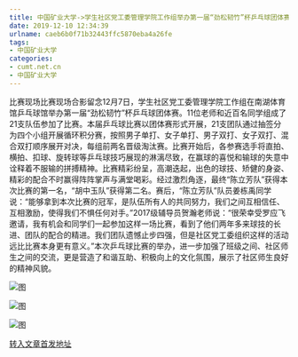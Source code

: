 ```yaml
---
title: 中国矿业大学->学生社区党工委管理学院工作组举办第一届“劲松韧竹”杯乒乓球团体赛 | cumt.net.cn
date: 2019-12-10 12:34:39
urlname: caeb6b0f71b32443ffc5870eba4a26fe
tags: 
- 中国矿业大学
categories:
- cumt.net.cn
- 中国矿业大学
---
```

比赛现场比赛现场合影留念12月7日，学生社区党工委管理学院工作组在南湖体育馆乒乓球馆举办第一届“劲松韧竹”杯乒乓球团体赛。11位老师和近百名同学组成了21支队伍参加了比赛。本届乒乓球比赛以团体赛形式开展，21支团队通过抽签分为四个小组开展循环积分赛，按照男子单打、女子单打、男子双打、女子双打、混合双打顺序展开对决，每组前两名晋级淘汰赛。比赛开始后，各参赛选手将直拍、横拍、扣球、旋转球等乒乓球技巧展现的淋漓尽致，在赢球的喜悦和输球的失意中诠释着不服输的拼搏精神。比赛精彩纷呈，高潮迭起，出色的球技、矫健的身姿、精彩的配合不时赢得阵阵掌声与满堂喝彩。经过激烈角逐，最终“陈立芳队”获得本次比赛的第一名，“胡中玉队”获得第二名。赛后，“陈立芳队”队员姜栋禹同学说：“能够拿到本次比赛的冠军，是队伍所有人的共同努力，我们之间互相信任、互相激励，使得我们不惧任何对手。”2017级辅导员贺瀚老师说：“很荣幸受罗应飞邀请，我有机会和同学们一起参加这样一场比赛，看到了他们两年多来球技的长进、团队的配合的精进。我们团队遗憾止步四强，但是社区党工委组织这样的活动远比比赛本身更有意义。”本次乒乓球比赛的举办，进一步加强了班级之间、社区师生之间的交流，更是营造了和谐互助、积极向上的文化氛围，展示了社区师生良好的精神风貌。

![图](http://xwzx.cumt.edu.cn/_upload/article/images/9f/67/7a15c5bd4360a53f155fe1eb257f/70762d91-621d-41d6-b61e-f41d13a5d50e.jpg)

![图](http://xwzx.cumt.edu.cn/_upload/article/images/9f/67/7a15c5bd4360a53f155fe1eb257f/ae8eef88-cebe-46d0-987c-5de232366135.jpg)

![图](http://xwzx.cumt.edu.cn/_upload/article/images/9f/67/7a15c5bd4360a53f155fe1eb257f/1aad84ad-9357-46fd-8155-3fce435f7b80.jpg)

[转入文章首发地址](http://xwzx.cumt.edu.cn/71/fe/c523a553470/page.htm)
